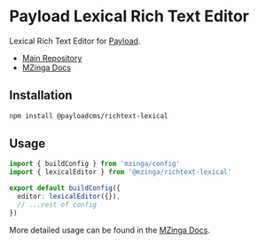 # Payload Lexical Rich Text Editor

Lexical Rich Text Editor for [Payload](https://mzinga.io).

- [Main Repository](https://github.com/mzinga-io/mzinga-core)
- [MZinga Docs](https://mzinga.io/docs)

## Installation

```bash
npm install @payloadcms/richtext-lexical
```

## Usage

```ts
import { buildConfig } from 'mzinga/config'
import { lexicalEditor } from '@mzinga/richtext-lexical'

export default buildConfig({
  editor: lexicalEditor({}),
  // ...rest of config
})
```

More detailed usage can be found in the [MZinga Docs](https://mzinga.io/docs/configuration/overview).

